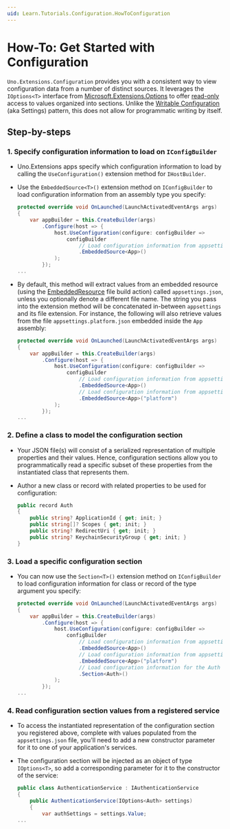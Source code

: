 ```yaml
---
uid: Learn.Tutorials.Configuration.HowToConfiguration
---
```

# How-To: Get Started with Configuration

`Uno.Extensions.Configuration` provides you with a consistent way to view configuration data from a number of distinct sources. It leverages the `IOptions<T>` interface from [Microsoft.Extensions.Options](https://docs.microsoft.com/dotnet/api/microsoft.extensions.options) to offer [read-only](https://docs.microsoft.com/dotnet/core/extensions/configuration#concepts-and-abstractions) access to values organized into sections. Unlike the [Writable Configuration](xref:Learn.Tutorials.Configuration.HowToWritableConfiguration) (aka Settings) pattern, this does not allow for programmatic writing by itself.

## Step-by-steps

### 1. Specify configuration information to load on `IConfigBuilder`

* Uno.Extensions apps specify which configuration information to load by calling the `UseConfiguration()` extension method for `IHostBuilder`.

* Use the `EmbeddedSource<T>()` extension method on `IConfigBuilder` to load configuration information from an assembly type you specify:

    ```csharp
    protected override void OnLaunched(LaunchActivatedEventArgs args)
    {
        var appBuilder = this.CreateBuilder(args)
            .Configure(host => {
                host.UseConfiguration(configure: configBuilder =>
                    configBuilder
                        // Load configuration information from appsettings.json
                        .EmbeddedSource<App>()
                );
            });
    ...
    ```

* By default, this method will extract values from an embedded resource (using the [EmbeddedResource](https://docs.microsoft.com/en-us/dotnet/api/system.codedom.compiler.compilerparameters.embeddedresources?view=dotnet-plat-ext-6.0#remarks) file build action) called `appsettings.json`, unless you optionally denote a different file name. The string you pass into the extension method will be concatenated in-between `appsettings` and its file extension. For instance, the following will also retrieve values from the file `appsettings.platform.json` embedded inside the `App` assembly:

    ```csharp
    protected override void OnLaunched(LaunchActivatedEventArgs args)
    {
        var appBuilder = this.CreateBuilder(args)
            .Configure(host => {
                host.UseConfiguration(configure: configBuilder =>
                    configBuilder
                        // Load configuration information from appsettings.json
                        .EmbeddedSource<App>()
                        // Load configuration information from appsettings.platform.json
                        .EmbeddedSource<App>("platform")
                );
            });
    ...
    ```

### 2. Define a class to model the configuration section

* Your JSON file(s) will consist of a serialized representation of multiple properties and their values. Hence, configuration sections allow you to programmatically read a specific subset of these properties from the instantiated class that represents them.

* Author a new class or record with related properties to be used for configuration:

    ```csharp
    public record Auth
    {
        public string? ApplicationId { get; init; }
        public string[]? Scopes { get; init; }
        public string? RedirectUri { get; init; }
        public string? KeychainSecurityGroup { get; init; }
    }
    ```

### 3. Load a specific configuration section

* You can now use the `Section<T>()` extension method on `IConfigBuilder` to load configuration information for class or record of the type argument you specify:

    ```csharp
    protected override void OnLaunched(LaunchActivatedEventArgs args)
    {
        var appBuilder = this.CreateBuilder(args)
            .Configure(host => {
                host.UseConfiguration(configure: configBuilder =>
                    configBuilder
                        // Load configuration information from appsettings.json
                        .EmbeddedSource<App>()
                        // Load configuration information from appsettings.platform.json
                        .EmbeddedSource<App>("platform")
                        // Load configuration information for the Auth section
                        .Section<Auth>()
                );
            });
    ...
    ```

### 4. Read configuration section values from a registered service

* To access the instantiated representation of the configuration section you registered above, complete with values populated from the `appsettings.json` file, you'll need to add a new constructor parameter for it to one of your application's services.

* The configuration section will be injected as an object of type `IOptions<T>`, so add a corresponding parameter for it to the constructor of the service:

    ```csharp
    public class AuthenticationService : IAuthenticationService
    {        
        public AuthenticationService(IOptions<Auth> settings)
        {
            var authSettings = settings.Value;
    ...
    ```